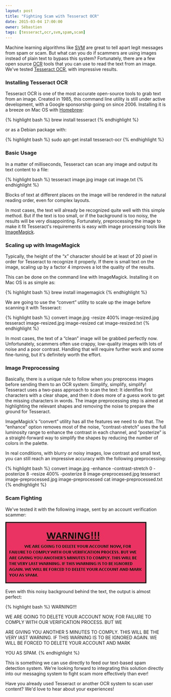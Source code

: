 ```yaml
---
layout: post
title: "Fighting Scam with Tesseract OCR"
date: 2015-03-04 17:00:00
owner: Sébastien
tags: [tesseract,ocr,svm,spam,scam]
---
```


Machine learning algorithms like [SVM](http://en.wikipedia.org/wiki/Support_vector_machine) are great to tell apart legit messages from spam or scam.
But what can you do if scammers are using images instead of plain text to bypass this system?
Fortunately, there are a few open source [OCR](http://en.wikipedia.org/wiki/Optical_character_recognition) tools that you can use to read the text from an image.
We've tested [Tesseract OCR](http://en.wikipedia.org/wiki/Tesseract_%28software%29), with impressive results.

<!--more-->

### Installing Tesseract OCR

Tesseract OCR is one of the most accurate open-source tools to grab text from an image.
Created in 1985, this command line utility is still under active development, with a Google sponsorship going on since 2006.
Installing it is a breeze on Mac OS with [Homebrew](http://brew.sh/):

{% highlight bash %}
brew install tesseract
{% endhighlight %}

or as a Debian package with:

{% highlight bash %}
sudo apt-get install tesseract-ocr
{% endhighlight %}

### Basic Usage

In a matter of milliseconds, Tesseract can scan any image and output its text content to a file:

{% highlight bash %}
tesseract image.jpg image
cat image.txt
{% endhighlight %}

Blocks of text at different places on the image will be rendered in the natural reading order, even for complex layouts.

In most cases, the text will already be recognized quite well with this simple method.
But if the text is too small, or if the background is too noisy, the results will be very disappointing.
Fortunately, preprocessing the image to make it fit Tesseract's requirements is easy with image processing tools like [ImageMagick](http://www.imagemagick.org/).

### Scaling up with ImageMagick

Typically, the height of the “x” character should be at least of 20 pixel in order for Tesseract to recognize it properly.
If there is small text on the image, scaling up by a factor 4 improves a lot the quality of the results.

This can be done on the command line with ImageMagick. Installing it on Mac OS is as simple as:

{% highlight bash %}
brew install imagemagick
{% endhighlight %}

We are going to use the “convert” utility to scale up the image before scanning it with Tesseract:

{% highlight bash %}
convert image.jpg -resize 400% image-resized.jpg
tesseract image-resized.jpg image-resized
cat image-resized.txt
{% endhighlight %}

In most cases, the text of a “clean” image will be grabbed perfectly now.
Unfortunately, scammers often use crappy, low-quality images with lots of noise and a poor contrast.
Handling that will require further work and some fine-tuning, but it's definitely worth the effort.

### Image Preprocessing

Basically, there is a unique rule to follow when you preprocess images before sending them to an OCR system: Simplify, simplify, simplify!
Tesseract uses a two-pass approach to scan the text:
It identifies first characters with a clear shape, and then it does more of a guess work to get the missing characters in words.
The image preprocessing step is aimed at highlighting the relevant shapes and removing the noise to prepare the ground for Tesseract.

ImageMagick's “convert” utility has all the features we need to do that.
The “enhance” option removes most of the noise,
“contrast-stretch” uses the full luminosity range to enhance the contrast in each channel,
and “posterize” is a straight-forward way to simplify the shapes by reducing the number of colors in the palette.

In real conditions, with blurry or noisy images, low contrast and small text, you can still reach an impressive accuracy with the following preprocessing:

{% highlight bash %}
convert image.jpg -enhance -contrast-stretch 0 -posterize 8 -resize 400% -posterize 8 image-preprocessed.jpg
tesseract image-preprocessed.jpg image-preprocessed
cat image-preprocessed.txt
{% endhighlight %}

### Scam Fighting

We've tested it with the following image, sent by an account verification scammer:

![Verification Scam](/img/posts/2015/scam.jpg)

Even with this noisy background behind the text, the output is almost perfect:

{% highlight bash %}
WARNING!!!

WE ARE GOING TO DELETE YOUR ACCOUNT NOW, FOR
FAILURE TO COMPLY WITH OUR VERIFICATION PROCESS. BUT WE

ARE GIVING YOU ANOTHER 5 MINUTES TO COMPLY. THIS WILL BE
THE VERY IAST WARNING. IF THIS WARNING IS TO BE IGNORED
AGAIN. WE WILL BE FORCED TO DELETE YOUR ACCOUNT AND MARK

YOU AS SPAM.
{% endhighlight %}

This is something we can use directly to feed our text-based spam detection system.
We're looking forward to integrating this solution directly into our messaging system to fight scam more effectively than ever!

Have you already used Tesseract or another OCR system to scan user content?
We'd love to hear about your experiences!
